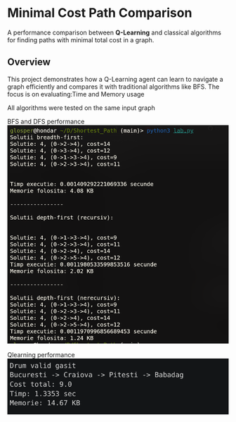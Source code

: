 # Minimal Cost Path Comparison

A performance comparison between **Q-Learning** and classical algorithms for finding paths with minimal total cost in a graph.

## Overview

This project demonstrates how a Q-Learning agent can learn to navigate a graph efficiently and compares it with traditional algorithms like BFS. The focus is on evaluating:Time and Memory usage  

All algorithms were tested on the same input graph  

BFS and DFS performance  
![BFS and DFS performance](images/image.png)  

Qlearning performance  
![Qlearning performance](images/Q_performance.png)  


